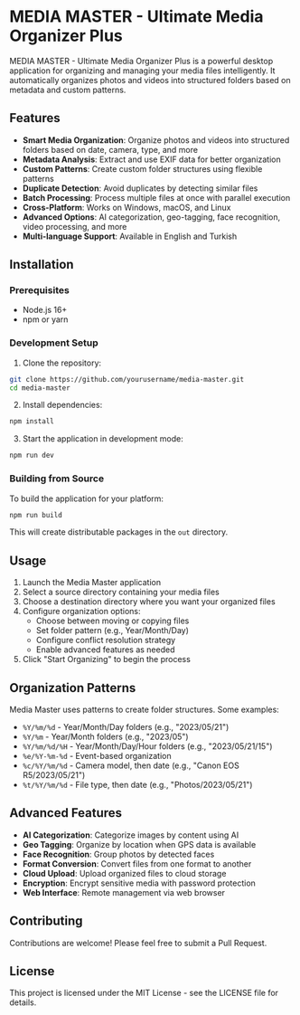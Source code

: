 # MEDIA MASTER - Ultimate Media Organizer Plus

MEDIA MASTER - Ultimate Media Organizer Plus is a powerful desktop application for organizing and managing your media files intelligently. It automatically organizes photos and videos into structured folders based on metadata and custom patterns.

## Features

- **Smart Media Organization**: Organize photos and videos into structured folders based on date, camera, type, and more
- **Metadata Analysis**: Extract and use EXIF data for better organization
- **Custom Patterns**: Create custom folder structures using flexible patterns
- **Duplicate Detection**: Avoid duplicates by detecting similar files
- **Batch Processing**: Process multiple files at once with parallel execution
- **Cross-Platform**: Works on Windows, macOS, and Linux
- **Advanced Options**: AI categorization, geo-tagging, face recognition, video processing, and more
- **Multi-language Support**: Available in English and Turkish

## Installation

### Prerequisites

- Node.js 16+
- npm or yarn

### Development Setup

1. Clone the repository:
```bash
git clone https://github.com/yourusername/media-master.git
cd media-master
```

2. Install dependencies:
```bash
npm install
```

3. Start the application in development mode:
```bash
npm run dev
```

### Building from Source

To build the application for your platform:

```bash
npm run build
```

This will create distributable packages in the `out` directory.

## Usage

1. Launch the Media Master application
2. Select a source directory containing your media files
3. Choose a destination directory where you want your organized files
4. Configure organization options:
   - Choose between moving or copying files
   - Set folder pattern (e.g., Year/Month/Day)
   - Configure conflict resolution strategy
   - Enable advanced features as needed
5. Click "Start Organizing" to begin the process

## Organization Patterns

Media Master uses patterns to create folder structures. Some examples:

- `%Y/%m/%d` - Year/Month/Day folders (e.g., "2023/05/21")
- `%Y/%m` - Year/Month folders (e.g., "2023/05")
- `%Y/%m/%d/%H` - Year/Month/Day/Hour folders (e.g., "2023/05/21/15")
- `%e/%Y-%m-%d` - Event-based organization
- `%c/%Y/%m/%d` - Camera model, then date (e.g., "Canon EOS R5/2023/05/21")
- `%t/%Y/%m/%d` - File type, then date (e.g., "Photos/2023/05/21")

## Advanced Features

- **AI Categorization**: Categorize images by content using AI
- **Geo Tagging**: Organize by location when GPS data is available
- **Face Recognition**: Group photos by detected faces
- **Format Conversion**: Convert files from one format to another
- **Cloud Upload**: Upload organized files to cloud storage
- **Encryption**: Encrypt sensitive media with password protection
- **Web Interface**: Remote management via web browser

## Contributing

Contributions are welcome! Please feel free to submit a Pull Request.

## License

This project is licensed under the MIT License - see the LICENSE file for details.